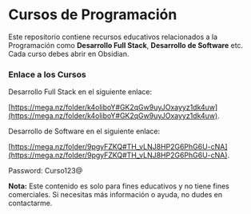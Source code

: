 # Cursos de Programación

Este repositorio contiene recursos educativos relacionados a la Programación como **Desarrollo Full Stack**, **Desarrollo de Software** etc. Cada curso debes abrir en Obsidian.

### Enlace a los Cursos

Desarrollo Full Stack en el siguiente enlace: 

[https://mega.nz/folder/k4oliboY#GK2qGw9uyJOxayyz1dk4uw](https://mega.nz/folder/k4oliboY#GK2qGw9uyJOxayyz1dk4uw).


Desarrollo de Software en el siguiente enlace: 

[https://mega.nz/folder/9pgyFZKQ#TH_vLNJ8HP2G6PhG6U-cNA](https://mega.nz/folder/9pgyFZKQ#TH_vLNJ8HP2G6PhG6U-cNA).

Password: Curso123@

**Nota:** Este contenido es solo para fines educativos y no tiene fines comerciales. Si necesitas más información o ayuda, no dudes en contactarme.